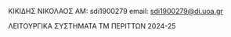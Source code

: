 ΚΙΚΙΔΗΣ ΝΙΚΟΛΑΟΣ ΑΜ: sdi1900279 email: sdi1900279@di.uoa.gr

ΛΕΙΤΟΥΡΓΙΚΑ ΣΥΣΤΗΜΑΤΑ ΤΜ ΠΕΡΙΤΤΩΝ 2024-25